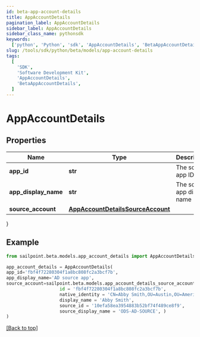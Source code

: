 ```yaml
---
id: beta-app-account-details
title: AppAccountDetails
pagination_label: AppAccountDetails
sidebar_label: AppAccountDetails
sidebar_class_name: pythonsdk
keywords:
  ['python', 'Python', 'sdk', 'AppAccountDetails', 'BetaAppAccountDetails']
slug: /tools/sdk/python/beta/models/app-account-details
tags:
  [
    'SDK',
    'Software Development Kit',
    'AppAccountDetails',
    'BetaAppAccountDetails',
  ]
---
```


# AppAccountDetails

## Properties

| Name | Type | Description | Notes |
| --- | --- | --- | --- |
| **app_id** | **str** | The source app ID | [optional] |
| **app_display_name** | **str** | The source app display name | [optional] |
| **source_account** | [**AppAccountDetailsSourceAccount**](app-account-details-source-account) |  | [optional] |

}

## Example

```python
from sailpoint.beta.models.app_account_details import AppAccountDetails

app_account_details = AppAccountDetails(
app_id='fbf4f72280304f1a8bc808fc2a3bcf7b',
app_display_name='AD source app',
source_account=sailpoint.beta.models.app_account_details_source_account.AppAccountDetails_sourceAccount(
                    id = 'fbf4f72280304f1a8bc808fc2a3bcf7b',
                    native_identity = 'CN=Abby Smith,OU=Austin,OU=Americas,OU=Demo,DC=seri,DC=acme,DC=com',
                    display_name = 'Abby Smith',
                    source_id = '10efa58ea3954883b52bf74f489ce8f9',
                    source_display_name = 'ODS-AD-SOURCE', )
)

```

[[Back to top]](#)

